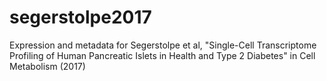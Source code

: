 # segerstolpe2017
Expression and metadata for Segerstolpe et al, "Single-Cell Transcriptome Profiling of Human Pancreatic Islets in Health and Type 2 Diabetes" in Cell Metabolism (2017)
